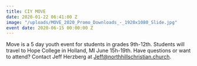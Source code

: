 ```yaml
---
title: CIY MOVE
date: 2020-01-22 06:41:00 Z
image: "/uploads/MOVE_2020_Promo_Downloads_-_1920x1080_Slide.jpg"
event date: 2020-06-15 00:00:00 Z
---
```


Move is a 5 day youth event for students in grades 9th-12th. Students will travel to Hope College in Holland, MI June 15h-19th. Have questions or want to attend? Contact Jeff Herzberg at Jeff@northhillschristian.church.